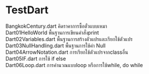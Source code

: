 # TestDart

BangkokCentury.dart คิดราคาการซื้อตั๋วแบบเหมา <br>
Dart01HelloWorld พื้นฐานการเขียนคำสั่งprint <br>
Dart02Variables.dart พื้นฐานการสร้างตัวแปรและเรียกใช้ตัวแปร <br>
Dart03NullHandling.dart พื้นฐานการใช้ค่า Null <br>
Dart04ArrowNotation.dart การเรียกใช้ตัวแปรจากclassอื่น <br>
Dart05IF.dart การใช้ if else <br>
Dart06Loop.dart การคำนวณแบบloop หรือการใช้while, do while
